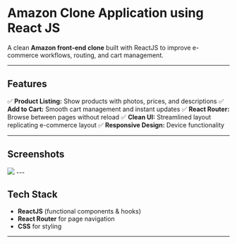 # Amazon Clone Application using React JS

A clean **Amazon front-end clone** built with ReactJS to improve e-commerce workflows, routing, and cart management.

---

## Features

✅ **Product Listing:** Show products with photos, prices, and descriptions
✅ **Add to Cart:** Smooth cart management and instant updates
✅ **React Router:** Browse between pages without reload
✅ **Clean UI:** Streamlined layout replicating e-commerce layout
✅ **Responsive Design:** Device functionality

---

## Screenshots

<img src="https://github.com/Subhampreet/Amazon-Clone-ReactJS/blob/main/public/amazon-head.png">
---

## Tech Stack

- **ReactJS** (functional components & hooks)
- **React Router** for page navigation
- **CSS** for styling

---

